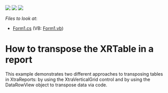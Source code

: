 <!-- default badges list -->
![](https://img.shields.io/endpoint?url=https://codecentral.devexpress.com/api/v1/VersionRange/128603701/12.2.4%2B)
[![](https://img.shields.io/badge/Open_in_DevExpress_Support_Center-FF7200?style=flat-square&logo=DevExpress&logoColor=white)](https://supportcenter.devexpress.com/ticket/details/E663)
[![](https://img.shields.io/badge/📖_How_to_use_DevExpress_Examples-e9f6fc?style=flat-square)](https://docs.devexpress.com/GeneralInformation/403183)
<!-- default badges end -->
<!-- default file list -->
*Files to look at*:

* [Form1.cs](./CS/Form1.cs) (VB: [Form1.vb](./VB/Form1.vb))
<!-- default file list end -->
# How to transpose the XRTable in a report


<p>This example demonstrates two different approaches to transposing tables in XtraReports: by using the XtraVerticalGrid control and by using the DataRowView object to transpose data via code.</p>

<br/>


